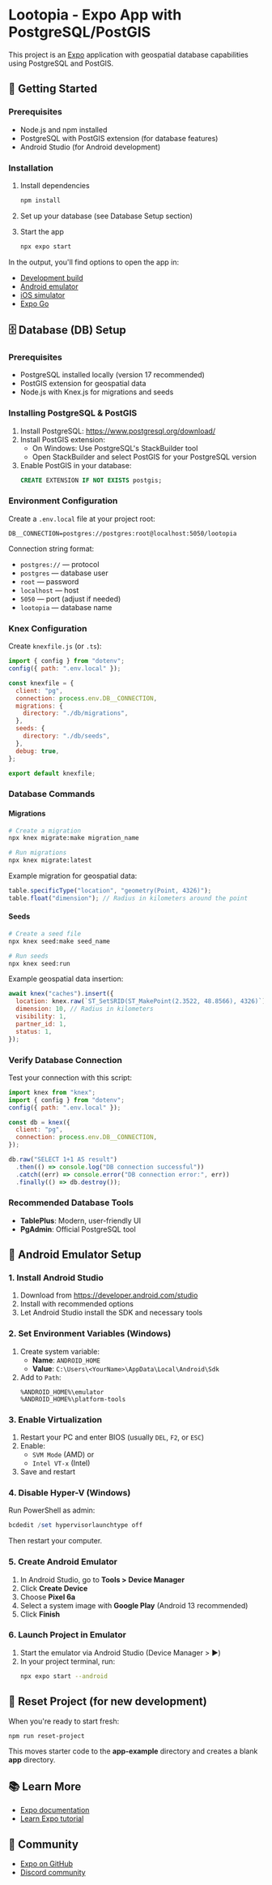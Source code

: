 # Lootopia - Expo App with PostgreSQL/PostGIS

This project is an [Expo](https://expo.dev) application with geospatial database capabilities using PostgreSQL and PostGIS.

## 📱 Getting Started

### Prerequisites

- Node.js and npm installed
- PostgreSQL with PostGIS extension (for database features)
- Android Studio (for Android development)

### Installation

1. Install dependencies

   ```bash
   npm install
   ```

2. Set up your database (see Database Setup section)

3. Start the app
   ```bash
   npx expo start
   ```

In the output, you'll find options to open the app in:

- [Development build](https://docs.expo.dev/develop/development-builds/introduction/)
- [Android emulator](https://docs.expo.dev/workflow/android-studio-emulator/)
- [iOS simulator](https://docs.expo.dev/workflow/ios-simulator/)
- [Expo Go](https://expo.dev/go)

## 🗄️ Database (DB) Setup

### Prerequisites

- PostgreSQL installed locally (version 17 recommended)
- PostGIS extension for geospatial data
- Node.js with Knex.js for migrations and seeds

### Installing PostgreSQL & PostGIS

1. Install PostgreSQL: https://www.postgresql.org/download/
2. Install PostGIS extension:
   - On Windows: Use PostgreSQL's StackBuilder tool
   - Open StackBuilder and select PostGIS for your PostgreSQL version
3. Enable PostGIS in your database:
   ```sql
   CREATE EXTENSION IF NOT EXISTS postgis;
   ```

### Environment Configuration

Create a `.env.local` file at your project root:

```
DB__CONNECTION=postgres://postgres:root@localhost:5050/lootopia
```

Connection string format:

- `postgres://` — protocol
- `postgres` — database user
- `root` — password
- `localhost` — host
- `5050` — port (adjust if needed)
- `lootopia` — database name

### Knex Configuration

Create `knexfile.js` (or `.ts`):

```javascript
import { config } from "dotenv";
config({ path: ".env.local" });

const knexfile = {
  client: "pg",
  connection: process.env.DB__CONNECTION,
  migrations: {
    directory: "./db/migrations",
  },
  seeds: {
    directory: "./db/seeds",
  },
  debug: true,
};

export default knexfile;
```

### Database Commands

#### Migrations

```bash
# Create a migration
npx knex migrate:make migration_name

# Run migrations
npx knex migrate:latest
```

Example migration for geospatial data:

```javascript
table.specificType("location", "geometry(Point, 4326)");
table.float("dimension"); // Radius in kilometers around the point
```

#### Seeds

```bash
# Create a seed file
npx knex seed:make seed_name

# Run seeds
npx knex seed:run
```

Example geospatial data insertion:

```javascript
await knex("caches").insert({
  location: knex.raw(`ST_SetSRID(ST_MakePoint(2.3522, 48.8566), 4326)`), // Paris
  dimension: 10, // Radius in kilometers
  visibility: 1,
  partner_id: 1,
  status: 1,
});
```

### Verify Database Connection

Test your connection with this script:

```javascript
import knex from "knex";
import { config } from "dotenv";
config({ path: ".env.local" });

const db = knex({
  client: "pg",
  connection: process.env.DB__CONNECTION,
});

db.raw("SELECT 1+1 AS result")
  .then(() => console.log("DB connection successful"))
  .catch((err) => console.error("DB connection error:", err))
  .finally(() => db.destroy());
```

### Recommended Database Tools

- **TablePlus**: Modern, user-friendly UI
- **PgAdmin**: Official PostgreSQL tool

## 📱 Android Emulator Setup

### 1. Install Android Studio

1. Download from https://developer.android.com/studio
2. Install with recommended options
3. Let Android Studio install the SDK and necessary tools

### 2. Set Environment Variables (Windows)

1. Create system variable:
   - **Name**: `ANDROID_HOME`
   - **Value**: `C:\Users\<YourName>\AppData\Local\Android\Sdk`
2. Add to `Path`:
   ```
   %ANDROID_HOME%\emulator
   %ANDROID_HOME%\platform-tools
   ```

### 3. Enable Virtualization

1. Restart your PC and enter BIOS (usually `DEL`, `F2`, or `ESC`)
2. Enable:
   - `SVM Mode` (AMD) or
   - `Intel VT-x` (Intel)
3. Save and restart

### 4. Disable Hyper-V (Windows)

Run PowerShell as admin:

```powershell
bcdedit /set hypervisorlaunchtype off
```

Then restart your computer.

### 5. Create Android Emulator

1. In Android Studio, go to **Tools > Device Manager**
2. Click **Create Device**
3. Choose **Pixel 6a**
4. Select a system image with **Google Play** (Android 13 recommended)
5. Click **Finish**

### 6. Launch Project in Emulator

1. Start the emulator via Android Studio (Device Manager > ▶️)
2. In your project terminal, run:
   ```bash
   npx expo start --android
   ```

## 🔄 Reset Project (for new development)

When you're ready to start fresh:

```bash
npm run reset-project
```

This moves starter code to the **app-example** directory and creates a blank **app** directory.

## 📚 Learn More

- [Expo documentation](https://docs.expo.dev/)
- [Learn Expo tutorial](https://docs.expo.dev/tutorial/introduction/)

## 🤝 Community

- [Expo on GitHub](https://github.com/expo/expo)
- [Discord community](https://chat.expo.dev)
